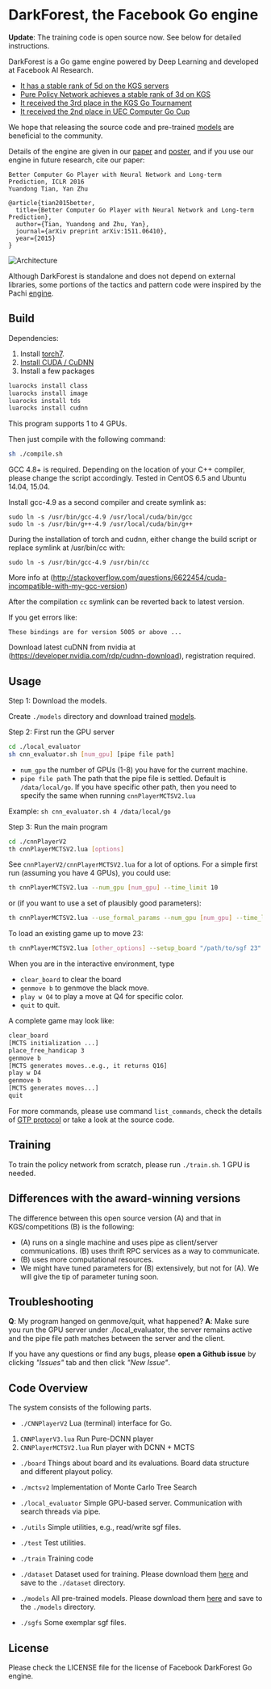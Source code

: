 DarkForest, the Facebook Go engine
========

**Update**: The training code is open source now. See below for detailed instructions.

DarkForest is a Go game engine powered by Deep Learning and developed at Facebook AI Research.
* [It has a stable rank of 5d on the KGS servers](http://www.gokgs.com/graphPage.jsp?user=darkfmcts3)
* [Pure Policy Network achieves a stable rank of 3d on KGS](http://www.gokgs.com/graphPage.jsp?user=darkfores2)
* [It received the 3rd place in the KGS Go Tournament](http://www.weddslist.com/kgs/past/119/index.html)
* [It received the 2nd place in UEC Computer Go Cup](http://jsb.cs.uec.ac.jp/~igo/eng/result2.html)

We hope that releasing the source code and pre-trained [models](https://www.dropbox.com/sh/6nm8g8z163omb9f/AABQxJyV7EIdbHKd9rnPQGnha?dl=0) are beneficial to the community.

Details of the engine are given in our [paper](http://arxiv.org/abs/1511.06410) and [poster](http://yuandong-tian.com/ICLR2016-poster.pdf), and if you use our engine in future research, cite our paper:

```
Better Computer Go Player with Neural Network and Long-term Prediction, ICLR 2016
Yuandong Tian, Yan Zhu

@article{tian2015better,
  title={Better Computer Go Player with Neural Network and Long-term Prediction},
  author={Tian, Yuandong and Zhu, Yan},
  journal={arXiv preprint arXiv:1511.06410},
  year={2015}
}
```

![Architecture](../master/figure.png?raw=true)

Although DarkForest is standalone and does not depend on external libraries, some portions of the tactics and pattern code were inspired by the Pachi [engine](https://github.com/pasky/pachi).

Build
------------
Dependencies:

1. Install [torch7](http://torch.ch/docs/getting-started.html).
2. [Install CUDA / CuDNN](https://github.com/facebook/fb.resnet.torch/blob/master/INSTALL.md)
2. Install a few packages
```bash
luarocks install class
luarocks install image
luarocks install tds
luarocks install cudnn
```
 This program supports 1 to 4 GPUs.

Then just compile with the following command:

```bash
sh ./compile.sh
```

GCC 4.8+ is required. Depending on the location of your C++ compiler, please change the script accordingly.
Tested in CentOS 6.5 and Ubuntu 14.04, 15.04.


Install gcc-4.9 as a second compiler and create symlink as:

    sudo ln -s /usr/bin/gcc-4.9 /usr/local/cuda/bin/gcc
    sudo ln -s /usr/bin/g++-4.9 /usr/local/cuda/bin/g++
During the installation of torch and cudnn, either change the build script or replace symlink at /usr/bin/cc with:

    sudo ln -s /usr/bin/gcc-4.9 /usr/bin/cc

More info at (http://stackoverflow.com/questions/6622454/cuda-incompatible-with-my-gcc-version)


After the compilation `cc` symlink can be reverted back to latest version.

If you get errors like:

    These bindings are for version 5005 or above ...

Download latest cuDNN from nvidia at (https://developer.nvidia.com/rdp/cudnn-download), registration required.



Usage
------------
Step 1: Download the models.

Create `./models` directory and download trained [models](https://www.dropbox.com/sh/6nm8g8z163omb9f/AABQxJyV7EIdbHKd9rnPQGnha?dl=0).

Step 2: First run the GPU server

```bash
cd ./local_evaluator
sh cnn_evaluator.sh [num_gpu] [pipe file path]
```

* `num_gpu`         the number of GPUs (1-8) you have for the current machine.
* `pipe file path`  The path that the pipe file is settled. Default is `/data/local/go`. If you have specific other path, then you need to specify the same when running `cnnPlayerMCTSV2.lua`

Example: `sh cnn_evaluator.sh 4 /data/local/go`

Step 3: Run the main program

```bash
cd ./cnnPlayerV2
th cnnPlayerMCTSV2.lua [options]
```

See `cnnPlayerV2/cnnPlayerMCTSV2.lua` for a lot of options. For a simple first run (assuming you have 4 GPUs), you could use:

```bash
th cnnPlayerMCTSV2.lua --num_gpu [num_gpu] --time_limit 10
```
or (if you want to use a set of plausibly good parameters):

```bash
th cnnPlayerMCTSV2.lua --use_formal_params --num_gpu [num_gpu] --time_limit 10
```

To load an existing game up to move 23:
```bash
th cnnPlayerMCTSV2.lua [other_options] --setup_board "/path/to/sgf 23"
```

When you are in the interactive environment, type

* `clear_board` to clear the board
* `genmove b`    to genmove the black move.
* `play w Q4`    to play a move at Q4 for specific color.
* `quit`         to quit.

A complete game may look like:

```bash
clear_board
[MCTS initialization ...]
place_free_handicap 3
genmove b
[MCTS generates moves..e.g., it returns Q16]
play w D4
genmove b
[MCTS generates moves...]
quit
```

For more commands, please use command `list_commands`, check the details of [GTP protocol](http://senseis.xmp.net/?GTP) or take a look at the source code.

Training
--------------
To train the policy network from scratch, please run `./train.sh`. 1 GPU is needed.

Differences with the award-winning versions
--------------
The difference between this open source version (A) and that in KGS/competitions (B) is the following:
* (A) runs on a single machine and uses pipe as client/server communications. (B) uses thrift RPC services as a way to communicate.
* (B) uses more computational resources.
* We might have tuned parameters for (B) extensively, but not for (A). We will give the tip of parameter tuning soon.

Troubleshooting
----------------
**Q**: My program hanged on genmove/quit, what happened?
**A**: Make sure you run the GPU server under ./local\_evaluator, the server remains active and the pipe file path matches between the server and the client.

If you have any questions or find any bugs, please **open a Github issue** by clicking *"Issues"* tab and then click *"New Issue"*.

Code Overview
-------------

The system consists of the following parts.

* `./CNNPlayerV2`
Lua (terminal) interface for Go.

1. `CNNPlayerV3.lua`              Run Pure-DCNN player
2. `CNNPlayerMCTSV2.lua`          Run player with DCNN + MCTS

* `./board`
Things about board and its evaluations. Board data structure and different playout policy.

* `./mctsv2`
Implementation of Monte Carlo Tree Search

* `./local_evaluator`
Simple GPU-based server. Communication with search threads via pipe.

* `./utils`
Simple utilities, e.g., read/write sgf files.

* `./test`
Test utilities.

* `./train`
Training code

* `./dataset`
Dataset used for training. Please download them [here](https://www.dropbox.com/sh/ihzvzajywmfvbhm/AACIgYxew4daP1LXY_HCKwNla?dl=0) and save to the `./dataset` directory.

* `./models`
All pre-trained models. Please download them [here](https://www.dropbox.com/sh/6nm8g8z163omb9f/AABQxJyV7EIdbHKd9rnPQGnha?dl=0) and save to the `./models` directory.

* `./sgfs`
Some exemplar sgf files.

License
----------
Please check the LICENSE file for the license of Facebook DarkForest Go engine.

